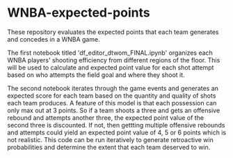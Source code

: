 # WNBA-expected-points
These repository evaluates the expected points that each team generates and concedes in a WNBA game.

The first notebook titled 'df_editor_dtwom_FINAL.ipynb' organizes each WNBA players' shooting efficiency from different regions of the floor. This will be used to calculate and expected point value for each shot attempt based on who attempts the field goal and where they shoot it.

The second notebook iterates through the game events and generates an expected score for each team based on the quantity and quality of shots each team produces. A feature of this model is that each possession can only max out at 3 points. So if a team shoots a three and gets an offensive rebound and attempts another three, the expected point value of the second three is discounted. If not, then gettting multiple offensive rebounds and attempts could yield an expected point value of 4, 5 or 6 points which is not realistic. This code can be run iteratively to generate retroactive win probabilities and determine the extent that each team deserved to win.
